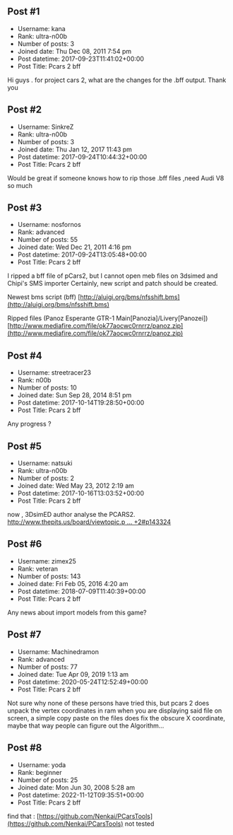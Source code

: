 ## Post #1
- Username: kana
- Rank: ultra-n00b
- Number of posts: 3
- Joined date: Thu Dec 08, 2011 7:54 pm
- Post datetime: 2017-09-23T11:41:02+00:00
- Post Title: Pcars 2 bff

Hi guys . for project cars 2, what are the changes for the .bff output.
Thank you
## Post #2
- Username: SinkreZ
- Rank: ultra-n00b
- Number of posts: 3
- Joined date: Thu Jan 12, 2017 11:43 pm
- Post datetime: 2017-09-24T10:44:32+00:00
- Post Title: Pcars 2 bff

Would be great if someone knows how to rip those .bff files ,need Audi V8 so much
## Post #3
- Username: nosfornos
- Rank: advanced
- Number of posts: 55
- Joined date: Wed Dec 21, 2011 4:16 pm
- Post datetime: 2017-09-24T13:05:48+00:00
- Post Title: Pcars 2 bff

I ripped a bff file of pCars2, but I cannot open meb files on 3dsimed and Chipi's SMS importer
Certainly, new script and patch should be created.

Newest bms script (bff)
[http://aluigi.org/bms/nfsshift.bms](http://aluigi.org/bms/nfsshift.bms)

Ripped files (Panoz Esperante GTR-1 Main[Panozia]/Livery[Panozei])
[http://www.mediafire.com/file/ok77aocwc0rnrrz/panoz.zip](http://www.mediafire.com/file/ok77aocwc0rnrrz/panoz.zip)
## Post #4
- Username: streetracer23
- Rank: n00b
- Number of posts: 10
- Joined date: Sun Sep 28, 2014 8:51 pm
- Post datetime: 2017-10-14T19:28:50+00:00
- Post Title: Pcars 2 bff

Any progress ?
## Post #5
- Username: natsuki
- Rank: ultra-n00b
- Number of posts: 2
- Joined date: Wed May 23, 2012 2:19 am
- Post datetime: 2017-10-16T13:03:52+00:00
- Post Title: Pcars 2 bff

now , 3DsimED author analyse the PCARS2.
[http://www.thepits.us/board/viewtopic.p ... +2#p143324](http://www.thepits.us/board/viewtopic.php?f=25&t=17554&hilit=pcars+2#p143324)
## Post #6
- Username: zimex25
- Rank: veteran
- Number of posts: 143
- Joined date: Fri Feb 05, 2016 4:20 am
- Post datetime: 2018-07-09T11:40:39+00:00
- Post Title: Pcars 2 bff

Any news about import models from this game?
## Post #7
- Username: Machinedramon
- Rank: advanced
- Number of posts: 77
- Joined date: Tue Apr 09, 2019 1:13 am
- Post datetime: 2020-05-24T12:52:49+00:00
- Post Title: Pcars 2 bff

Not sure why none of these persons have tried this, but pcars 2 does unpack the vertex coordinates in ram when you are displaying said file on screen, a simple copy paste on the files does fix the obscure X coordinate, maybe that way people can figure out the Algorithm...
## Post #8
- Username: yoda
- Rank: beginner
- Number of posts: 25
- Joined date: Mon Jun 30, 2008 5:28 am
- Post datetime: 2022-11-12T09:35:51+00:00
- Post Title: Pcars 2 bff

find that : [https://github.com/Nenkai/PCarsTools](https://github.com/Nenkai/PCarsTools)
not tested

